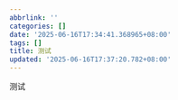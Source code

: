 ```yaml
---
abbrlink: ''
categories: []
date: '2025-06-16T17:34:41.368965+08:00'
tags: []
title: 测试
updated: '2025-06-16T17:37:20.782+08:00'
---
```

测试
